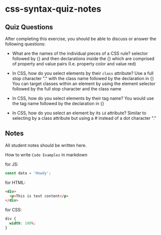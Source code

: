 # css-syntax-quiz-notes

## Quiz Questions

After completing this exercise, you should be able to discuss or answer the following questions:

- What are the names of the individual pieces of a CSS rule?
  selector followed by {} and then declarations inside the {} which are comprised of property and value pairs (I.e. property color and value red)

- In CSS, how do you select elements by their `class` attribute?
  Use a full stop character "." with the class name followed by the declaration in {}
  You can target classes within an element by using the element selector followed by the full stop character and the class name

- In CSS, how do you select elements by their tag name?
  You would use the tag name followed by the declaration in {}

- In CSS, how do you select an element by its `id` attribute?
  Similar to selecting by a class attribute but using a # instead of a dot character "."

## Notes

All student notes should be written here.

How to write `Code Examples` in markdown

for JS:

```javascript
const data = 'Howdy';
```

for HTML:

```html
<div>
  <p>This is text content</p>
</div>
```

for CSS:

```css
div {
  width: 100%;
}
```
